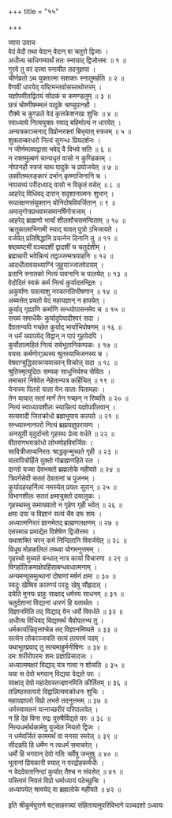 +++
title = "१५"

+++

व्यास उवाच  
वेदं वेदौ तथा वेदान् वेदान् वा चतुरो द्विजाः ।  
अधीत्य चाधिगम्यार्थं ततः स्नायाद् द्विजोत्तमः ॥ १ ॥  
गुरवे तु वरं दत्त्वा स्नायीत तदनुज्ञया ।  
चीर्णव्रतो ऽथ युक्तात्मा सशक्तः स्नातुमर्हति ॥ २ ॥  
वैणवीं धारयेद् यष्टिमन्तर्वासस्तथोत्तरम् ।  
यज्ञोपवीतद्वितयं सोदकं च कमण्डलुम् ॥ ३ ॥  
छत्रं चोष्णीषममलं पादुके चाप्युपानहौ ।  
रौक्मे च कुण्डले वेदं कृत्तकेशनखः शुचिः ॥ ४ ॥  
स्वाध्याये नित्ययुक्तः स्याद् बहिर्माल्यं न धारयेत् ।  
अन्यत्रकाञ्चनाद् विप्रोनरक्तां बिभृयात् स्त्रजम् ॥ ५ ॥  
शुक्लाम्बरधरो नित्यं सुगन्धः प्रियदर्शनः ।  
न जीर्णमलवद्वासा भवेद् वै विभवे सति ॥ ६ ॥  
न रक्तमुल्बणं चान्यधृतं वासो न कुण्डिकाम् ।  
नोपानहौ स्त्रजं चाथ पादुके च प्रयोजयेत् ॥ ७ ॥  
उपवीतमलङ्कारं दर्भान् कृष्णाजिनानि च ।  
नापसव्यं परीदध्याद् वासो न विकृतं वसेत् ॥ ८ ॥  
आहरेद् विधिवद् दारान् सदृशानात्मनः शुभान् ।  
रूपलक्षणसंयुक्तान् योनिदोषविवर्जितान् ॥ ९ ॥  
अमातृगोत्रप्रभवामसमानर्षिगोत्रजाम् ।  
आहरेद् ब्राह्मणो भार्यां शीलशौचसमन्विताम् ॥ १० ॥  
ऋतुकालाभिगामी स्याद् यावत् पुत्रो ऽभिजायते ।  
वर्जयेत् प्रतिषिद्धानि प्रयत्नेन दिनानि तु ॥ ११ ॥  
षष्ठ्यष्टमीं पञ्चदशीं द्वादशीं च चतुर्दशीम् ।  
ब्रह्मचारी भवेन्नित्यं तद्वज्जन्मत्रयाहनि ॥ १२ ॥  
आदधीतावसथ्याग्निं जुहुयाज्जातवेदसम् ।  
व्रतानि स्नातको नित्यं पावनानि च पालयेत् ॥ १३ ॥  
वेदोदितं स्वकं कर्म नित्यं कुर्यादतन्द्रितः ।  
अकुर्वाणः पतत्याशु नरकानतिभीषणान् ॥ १४ ॥  
अब्यसेत् प्रयतो वेदं महायज्ञान् न हापयेत् ।  
कुर्याद् गृह्याणि कर्माणि सन्ध्योपासनमेव च ॥ १५ ॥  
सख्यं समाधैकैः कुर्यादुपेयादीश्वरं सदा ।  
दैवतान्यपि गच्छेत कुर्याद् भार्याभिपोषणम् ॥ १६ ॥  
न धर्मं ख्यापयेद् विद्वान् न पापं गूहयेदपि ।  
कुर्वोतात्महितं नित्यं सर्वभूतानिकम्पकः ॥ १७ ॥  
वयसः कर्मणोर्ऽथस्य श्रुतस्याभिजनस्य च ।  
वेषवाग्बुद्धिसारूप्यमाचरन् विचरेत् सदा ॥ १८ ॥  
श्रुतिस्मृत्युदितः सम्यक् साधुभिर्यश्च सेवितः ।  
तमाचारं निषेवेत नेहेतान्यत्र कर्हिचित् ॥ १९ ॥  
येनास्य पितरो याता येन याताः पितामहाः ।  
तेन यायात् सतां मार्गं तेन गच्छन् न रिष्यति ॥ २० ॥  
नित्यं स्वाध्यायशीलः स्यान्नित्यं यज्ञोपवीतवान् ।  
सत्यवादी जितक्रोधो ब्रह्मभूयाय कल्पते ॥ २१ ॥  
सन्ध्यास्नानपरो नित्यं ब्रह्मयज्ञुपरायणः ।  
अनसूयी मृदुर्दान्तो गृहस्थः प्रेत्य वर्धते ॥ २२ ॥  
वीतरागभयक्रोधो लोभमोहविवर्जितः ।  
सावित्रीजाप्यनिरतः श्राद्धकृन्मुच्यते गृही ॥ २३ ॥  
मातापित्रोर्हिते युक्तो गोब्राह्मणहिते रतः ।  
दान्तो यज्वा देवभक्तो ब्रह्मलोके महीयते ॥ २४ ॥  
त्रिवर्गसेवी सततं देवतानां च पूजनम् ।  
कुर्यादहरहर्नित्यं नमस्येत् प्रयतः सुरान् ॥ २५ ॥  
विभागशीलः सततं क्षमायुक्तो दयालुकः ।  
गृहस्थस्तु समाख्यातो न गृहेण गृही भवेत् ॥ २६ ॥  
क्षमा दया च विज्ञानं सत्यं चैव दमः शमः ।  
अध्यात्मनिरतं ज्ञानमेतद् ब्राह्मणलक्षणम् ॥ २७ ॥  
एतस्मान्न प्रमाद्येत विशेषेण द्विजोत्तमः ।  
यथाशक्तिं चरन् कर्म निन्दितानि विवर्जयेत् ॥ २८ ॥  
विधूय मोहकलिलं लब्ध्वा योगमनुत्तमम् ।  
गृहस्थो मुच्यते बन्धात् नात्र कार्या विचारणा ॥ २९ ॥  
विगर्हातिक्रमाक्षेपहिंसाबन्धवधात्मनाम् ।  
अन्यमन्युसमुत्थानां दोषाणां मर्षणं क्षमा ॥ ३० ॥  
स्वदुः खेष्विव कारुण्यं परदुः खेषु सौहृदात् ।  
दयेति मुनयः प्राहुः साक्षाद् धर्मस्य साधनम् ॥ ३१ ॥  
चतुर्दशानां विद्यानां धारणं हि यतार्थतः ।  
विज्ञानमिति तद् विद्याद् येन धर्मो विवर्धते ॥ ३२ ॥  
अधीत्य विधिवद् विद्यामर्थं चैवोपलभ्य तु ।  
धर्मकार्यान्निवृत्तश्चेन्न तद् विज्ञानमिष्यते ॥ ३३ ॥  
सत्येन लोकाञ्जयति सत्यं तत्परमं पदम् ।  
यथाभूतप्रवाद् तु सत्यमाहुर्मनीषिणः ॥ ३४ ॥  
दमः शरीरोपरमः शमः प्रज्ञाप्रिसादजः ।  
अध्यात्ममक्षरं विद्याद् यत्र गत्वा न शोचति ॥ ३५ ॥  
यया स देवो भगवान् विद्यया वेद्यते परः ।  
साक्षाद् देवो महादेवस्तज्ज्ञानमिति कीर्तितम् ॥ ३६ ॥  
तन्निष्ठस्तत्परो विद्वान्नित्यमक्रोधनः शुचिः ।  
महायज्ञपरो विप्रो लभते तदनुत्तमम् ॥ ३७ ॥  
धर्मस्यायतनं यत्नाच्छरीरं परिपालयेत् ।  
न हि देहं विना रुद्रः पुरुषैर्विद्यते परः ॥ ३८ ॥  
नित्यधर्मार्थकामेषु युज्येत नियतो द्विजः ।  
न धर्मवर्जितं काममर्थं वा मनसा स्मरेत् ॥ ३९ ॥  
सीदन्नपि हि धर्मेण न त्वधर्मं समाचरेत् ।  
धर्मो हि भगवान् देवो गतिः सर्वेषु जन्तुषु ॥ ४० ॥  
भूतानां प्रियकारी स्यात् न परद्रोहकर्मधीः ।  
न वेददेवतानिन्दां कुर्यात् तैश्च न संवसेत् ॥ ४१ ॥  
यस्त्विमं नियतं विप्रो धर्माध्यायं पठेच्छुचिः ।  
अध्यापयेत् श्रावयेद् वा ब्रह्मलोके महीयते ॥ ४२ ॥  
    
इति श्रीकूर्मपुराणे षट्साहस्त्र्यां संहितायामुपरिविभागे पञ्चदशो ऽध्यायः
